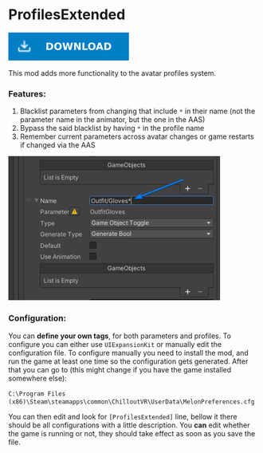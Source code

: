 # ProfilesExtended

[![Download Latest ProfilesExtended.dll](../.Resources/DownloadButtonEnabled.svg "Download Latest ProfilesExtended.dll")](https://github.com/kafeijao/Kafe_CVR_Mods/releases/latest/download/ProfilesExtended.dll)

This mod adds more functionality to the avatar profiles system.

### Features:
1. Blacklist parameters from changing that include `*` in their name (not the parameter name in the animator, but the
   one in the AAS)
2. Bypass the said blacklist by having `*` in the profile name
3. Remember current parameters across avatar changes or game restarts if changed via the AAS

![image of where to set the parameter name](AAS_parameter_name.png)

### Configuration:
You can **define your own tags**, for both parameters and profiles. To configure you can either use `UIExpansionKit` or
manually edit the configuration file. To configure manually you need to install the mod, and run the
game at least one time so the configuration gets generated. After that you can go to (this might change if you
have the game installed somewhere else):

```console
C:\Program Files (x86)\Steam\steamapps\common\ChilloutVR\UserData\MelonPreferences.cfg
```

You can then edit and look for `[ProfilesExtended]` line, bellow it there should be all configurations with a little 
description. You **can** edit whether the game is running or not, they should take effect as soon as you save the file.

